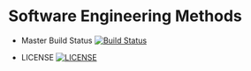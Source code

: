 # Software Engineering Methods

- Master Build Status [![Build Status](https://travis-ci.com/heinsetswe/group-2.svg?branch=master)](https://travis-ci.com/heinsetswe/group-2)

- LICENSE [![LICENSE](https://img.shields.io/github/license/heinsetswe/group-2.svg?style=flat-square)](https://github.com/heinsetswe/group-2/blob/master/LICENSE)

